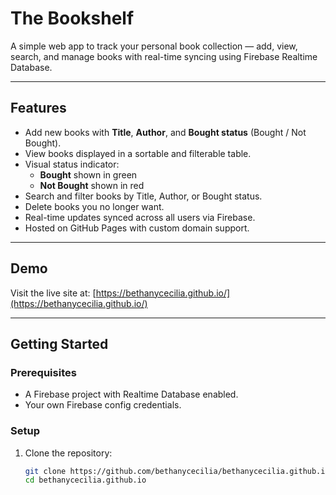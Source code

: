 # The Bookshelf

A simple web app to track your personal book collection — add, view, search, and manage books with real-time syncing using Firebase Realtime Database.

---

## Features

- Add new books with **Title**, **Author**, and **Bought status** (Bought / Not Bought).
- View books displayed in a sortable and filterable table.
- Visual status indicator:  
  - **Bought** shown in green  
  - **Not Bought** shown in red
- Search and filter books by Title, Author, or Bought status.
- Delete books you no longer want.
- Real-time updates synced across all users via Firebase.
- Hosted on GitHub Pages with custom domain support.

---

## Demo

Visit the live site at: [https://bethanycecilia.github.io/](https://bethanycecilia.github.io/)  

---

## Getting Started

### Prerequisites

- A Firebase project with Realtime Database enabled.
- Your own Firebase config credentials.

### Setup

1. Clone the repository:
   ```bash
   git clone https://github.com/bethanycecilia/bethanycecilia.github.io.git
   cd bethanycecilia.github.io
